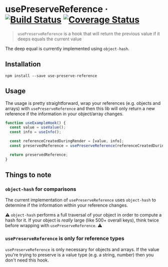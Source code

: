 # usePreserveReference · [![Build Status](https://travis-ci.org/ricokahler/use-preserve-reference.svg?branch=master)](https://travis-ci.org/ricokahler/use-preserve-reference) [![Coverage Status](https://coveralls.io/repos/github/ricokahler/use-preserve-reference/badge.svg?branch=master)](https://coveralls.io/github/ricokahler/use-preserve-reference?branch=master)

> `usePreserveReference` is a hook that will return the previous value if it deeps equals the current value

The deep equal is currently implemented using `object-hash`.

## Installation

```
npm install --save use-preserve-reference
```

## Usage

The usage is pretty straightforward, wrap your references (e.g. objects and arrays) with `usePreserveReference` and then this lib will only return a new reference if the information in your object/array changes.

```js
function useExampleHook() {
  const value = useValue();
  const info = useInfo();

  const referenceCreatedDuringRender = [value, info];
  const preservedReference = usePreserveReference(referenceCreatedDuringRender);

  return preservedReference;
}
```

## Things to note

### `object-hash` for comparisons

The current implementation of `usePreserveReference` uses `object-hash` to determine if the information within your reference changes.

⚠️ `object-hash` performs a full traversal of your object in order to compute a hash for it. If your object is _really_ large (like 500+ overall keys), think twice before wrapping with `usePreserveReference`. ⚠️

### `usePreserveReference` is only for reference types

`usePreserveReference` is only necessary for objects and arrays. If the value you're trying to preserve is a value type (e.g. a string, number) then you don't need this hook.
